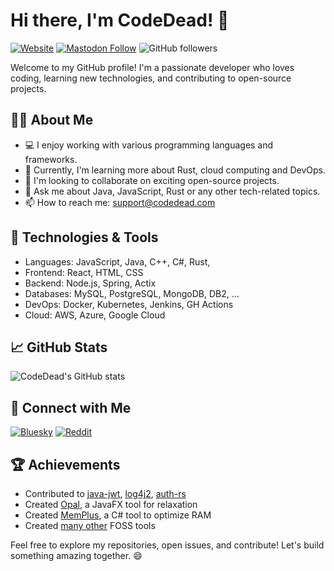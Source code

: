 # Hi there, I'm CodeDead! 👋
[![Website](https://img.shields.io/website?style=for-the-badge&url=https%3A%2F%2Fcodedead.com%2F)](https://codedead.com/)
[![Mastodon Follow](https://img.shields.io/mastodon/follow/107635659702591382?domain=https%3A%2F%2Fmstdn.social&style=for-the-badge)](https://mstdn.social/@CodeDead)
![GitHub followers](https://img.shields.io/github/followers/CodeDead?style=for-the-badge)

Welcome to my GitHub profile! I'm a passionate developer who loves coding, learning new technologies, and contributing to open-source projects.

## 🧑‍💻 About Me
- 💻 I enjoy working with various programming languages and frameworks.
- 🌱 Currently, I'm learning more about Rust, cloud computing and DevOps.
- 👯 I'm looking to collaborate on exciting open-source projects.
- 💬 Ask me about Java, JavaScript, Rust or any other tech-related topics.
- 📫 How to reach me: [support@codedead.com](mailto:support@codedead.com)

## 🚀 Technologies & Tools
- Languages: JavaScript, Java, C++, C#, Rust,
- Frontend: React, HTML, CSS
- Backend: Node.js, Spring, Actix
- Databases: MySQL, PostgreSQL, MongoDB, DB2, ...
- DevOps: Docker, Kubernetes, Jenkins, GH Actions
- Cloud: AWS, Azure, Google Cloud

## 📈 GitHub Stats
![CodeDead's GitHub stats](https://github-readme-stats.vercel.app/api?username=CodeDead&show_icons=true&hide_border=true&count_private=true)

## 🔗 Connect with Me
[![Bluesky](https://img.shields.io/badge/Bluesky-Follow-blue)](https://bsky.app/profile/codedead.com)
[![Reddit](https://img.shields.io/badge/Reddit-Follow-blue)](https://www.reddit.com/r/CodeDead/)

## 🏆 Achievements
- Contributed to [java-jwt](https://github.com/auth0/java-jwt), [log4j2](https://github.com/apache/logging-log4j2), [auth-rs](https://github.com/Opserva-io/auth-rs)
- Created [Opal](https://github.com/CodeDead/opal), a JavaFX tool for relaxation
- Created [MemPlus](https://github.com/CodeDead/MemPlus), a C# tool to optimize RAM
- Created [many other](https://github.com/CodeDead?tab=repositories) FOSS tools

Feel free to explore my repositories, open issues, and contribute! Let's build something amazing together. 😄
